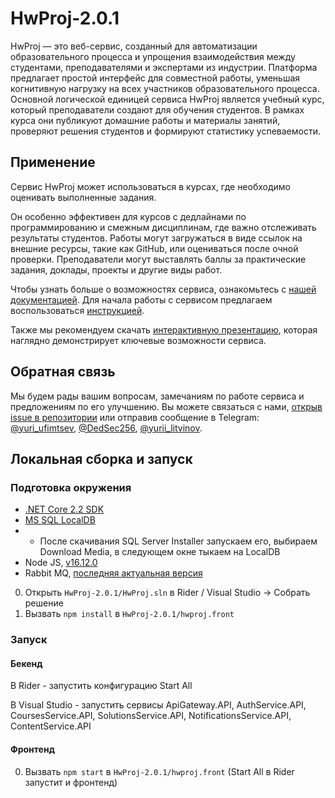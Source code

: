 # HwProj-2.0.1
HwProj — это веб-сервис, созданный для автоматизации образовательного процесса и упрощения взаимодействия между студентами, преподавателями и экспертами из индустрии.
Платформа предлагает простой интерфейс для совместной работы, уменьшая когнитивную нагрузку на всех участников образовательного процесса.
Основной логической единицей сервиса HwProj является учебный курс, который преподаватели создают для обучения студентов. В рамках курса они
публикуют домашние работы и материалы занятий, проверяют решения студентов и формируют статистику успеваемости.
## Применение
Сервис HwProj может использоваться в курсах, где необходимо оценивать выполненные задания.

Он особенно эффективен для курсов с дедлайнами по программированию и смежным дисциплинам, где важно отслеживать результаты студентов. Работы могут загружаться в виде ссылок на внешние ресурсы, такие как GitHub, или оцениваться после очной проверки. Преподаватели могут выставлять баллы за практические задания, доклады, проекты и другие виды работ.

Чтобы узнать больше о возможностях сервиса, ознакомьтесь с [нашей документацией](Docs/documentation.pdf). Для начала работы с сервисом предлагаем воспользоваться [инструкцией](https://docs.google.com/document/d/18W-LAuG7Dq75V2p-imF2KWIWvq8MhLl2Zr3ucLQnKCY/edit?usp=sharing).

Также мы рекомендуем скачать [интерактивную презентацию](Docs/interactive_presentation.pdf), которая наглядно демонстрирует ключевые возможности сервиса.

## Обратная связь
Мы будем рады вашим вопросам, замечаниям по работе сервиса и предложениям по его улучшению. Вы можете связаться с нами, [открыв issue в репозитории](https://github.com/InteIIigeNET/HwProj-2.0.1/issues/new) или отправив сообщение в Telegram: [@yuri_ufimtsev](https://t.me/yuri_ufimtsev), [@DedSec256](https://t.me/DedSec256), [@yurii_litvinov](https://t.me/yurii_litvinov).
## Локальная сборка и запуск
### Подготовка окружения
- [.NET Core 2.2 SDK](https://dotnet.microsoft.com/en-us/download/dotnet/2.2)
- [MS SQL LocalDB](https://learn.microsoft.com/en-us/sql/database-engine/configure-windows/sql-server-express-localdb?view=sql-server-ver16)
- - После скачивания SQL Server Installer запускаем его, выбираем Download Media, в следующем окне тыкаем на LocalDB
- Node JS, [v16.12.0](https://nodejs.org/download/release/v16.12.0/)
- Rabbit MQ, [последняя актуальная версия](https://www.rabbitmq.com/download.html)
0. Открыть `HwProj-2.0.1/HwProj.sln` в Rider / Visual Studio -> Собрать решение
1. Вызвать `npm install` в `HwProj-2.0.1/hwproj.front` 
### Запуск
#### Бекенд 
В Rider - запустить конфигурацию Start All

В Visual Studio - запустить сервисы ApiGateway.API, AuthService.API, CoursesService.API, SolutionsService.API, NotificationsService.API, ContentService.API

#### Фронтенд
0. Вызвать `npm start` в `HwProj-2.0.1/hwproj.front` (Start All в Rider запустит и фронтенд)
